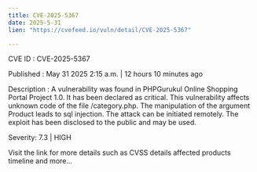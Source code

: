 ```yaml
---
title: CVE-2025-5367
date: 2025-5-31
lien: "https://cvefeed.io/vuln/detail/CVE-2025-5367"

---
```


CVE ID : CVE-2025-5367

Published :  May 31
2025
2:15 a.m. | 12 hours
10 minutes ago

Description : A vulnerability was found in PHPGurukul Online Shopping Portal Project 1.0. It has been declared as critical. This vulnerability affects unknown code of the file /category.php. The manipulation of the argument Product leads to sql injection. The attack can be initiated remotely. The exploit has been disclosed to the public and may be used.

Severity: 7.3 | HIGH

Visit the link for more details
such as CVSS details
affected products
timeline
and more...
